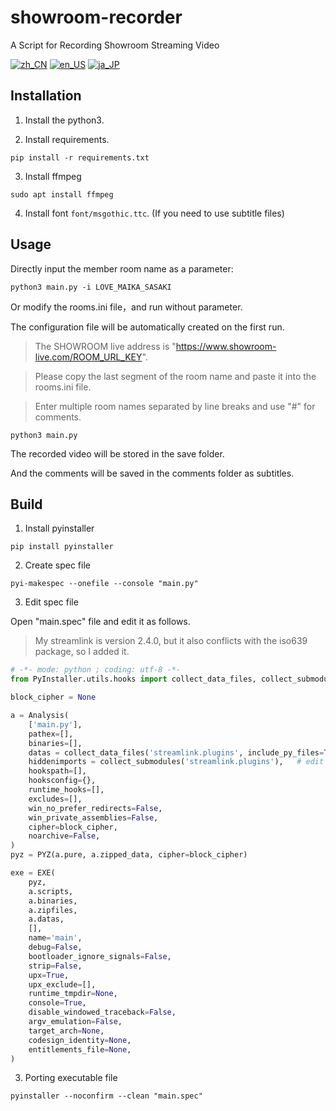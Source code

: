 # showroom-recorder
A Script for Recording Showroom Streaming Video

[![zh_CN](https://img.shields.io/badge/language-zh__CN-green.svg)](https://github.com/vacabun/showroom-recorder/blob/main/doc/README.zh_CN.md)
[![en_US](https://img.shields.io/badge/language-en__US-green.svg)](https://github.com/vacabun/showroom-recorder/blob/main/doc/README.en_US.md)
[![ja_JP](https://img.shields.io/badge/language-ja__JP-green.svg)](https://github.com/vacabun/showroom-recorder/blob/main/doc/README.ja_JP.md)

## Installation

1. Install the python3.

2. Install requirements.

``` shell
pip install -r requirements.txt
```

3. Install ffmpeg

``` shell
sudo apt install ffmpeg
```

4. Install font `font/msgothic.ttc`. (If you need to use subtitle files)

## Usage

Directly input the member room name as a parameter:

``` shell
python3 main.py -i LOVE_MAIKA_SASAKI
```

Or modify the rooms.ini file，and run without parameter. 

The configuration file will be automatically created on the first run.

> The SHOWROOM live address is "https://www.showroom-live.com/ROOM_URL_KEY".

> Please copy the last segment of the room name and paste it into the rooms.ini file.

> Enter multiple room names separated by line breaks and use "#" for comments.

``` shell
python3 main.py
```

The recorded video will be stored in the save folder.

And the comments will be saved in the comments folder as subtitles.

## Build

1. Install pyinstaller

``` shell
pip install pyinstaller
```

2. Create spec file

``` shell
pyi-makespec --onefile --console "main.py"
```

3. Edit spec file

Open "main.spec" file and edit it as follows.

> My streamlink is version 2.4.0, but it also conflicts with the iso639 package, so I added it.

``` python
# -*- mode: python ; coding: utf-8 -*-
from PyInstaller.utils.hooks import collect_data_files, collect_submodules  # append

block_cipher = None

a = Analysis(
    ['main.py'],
    pathex=[],
    binaries=[],
    datas = collect_data_files('streamlink.plugins', include_py_files=True) + collect_data_files('iso639'), # edit
    hiddenimports = collect_submodules('streamlink.plugins'),   # edit
    hookspath=[],
    hooksconfig={},
    runtime_hooks=[],
    excludes=[],
    win_no_prefer_redirects=False,
    win_private_assemblies=False,
    cipher=block_cipher,
    noarchive=False,
)
pyz = PYZ(a.pure, a.zipped_data, cipher=block_cipher)

exe = EXE(
    pyz,
    a.scripts,
    a.binaries,
    a.zipfiles,
    a.datas,
    [],
    name='main',
    debug=False,
    bootloader_ignore_signals=False,
    strip=False,
    upx=True,
    upx_exclude=[],
    runtime_tmpdir=None,
    console=True,
    disable_windowed_traceback=False,
    argv_emulation=False,
    target_arch=None,
    codesign_identity=None,
    entitlements_file=None,
)
```

3. Porting executable file

``` shell
pyinstaller --noconfirm --clean "main.spec"
```